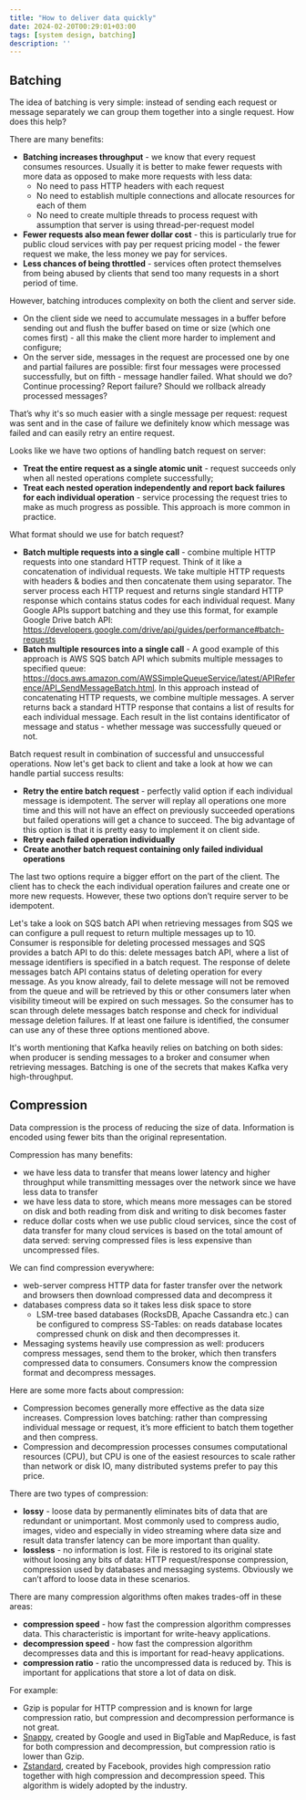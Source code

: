 ```yaml
---
title: "How to deliver data quickly"
date: 2024-02-20T00:29:01+03:00
tags: [system design, batching]
description: ''
---
```


## Batching

The idea of batching is very simple: instead of sending each request or message separately we can group them together into a single request. How does this help?

There are many benefits:
* **Batching increases throughput**  - we know that every request consumes resources. Usually it is better to make fewer requests with more data as opposed to make more requests with less data: 
  * No need to pass HTTP headers with each request
  * No need to establish multiple connections and allocate resources for each of them
  * No need to create multiple threads to process request with assumption that server is using thread-per-request model
* **Fewer requests also mean fewer dollar cost** - this is particularly true for public cloud services with pay per request pricing model - the fewer request we make, the less money we pay for services.
* **Less chances of being throttled** - services often protect themselves from being abused by clients that send too many requests in a short period of time.

However, batching introduces complexity on both the client and server side. 
* On the client side we need to accumulate messages in a buffer before sending out and flush the buffer based on time or size (which one comes first) - all this make the client more harder to implement and configure;
* On the server side, messages in the request are processed one by one and partial failures are possible: first four messages were processed successfully, but on fifth - message handler failed. What should we do? Continue processing? Report failure? Should we rollback already processed messages?

That’s why it's so much easier with a single message per request: request was sent and in the case of failure we definitely know which message was failed and can easily retry an entire request.  

Looks like we have two options of handling batch request on server:
* **Treat the entire request as a single atomic unit** - request succeeds only when all nested operations complete successfully;
* **Treat each nested operation independently and report back failures for each individual operation** - service processing the request tries to make as much progress as possible. This approach is more common in practice.

What format should we use for batch request?
* **Batch multiple requests into a single call** - combine multiple HTTP requests into one standard HTTP request. Think of it like a concatenation of individual requests. We take multiple HTTP requests with headers & bodies and then concatenate them using separator. The server process each HTTP request and returns single standard HTTP response which contains status codes for each individual request. Many Google APIs support batching and they use this format, for example Google Drive batch API: https://developers.google.com/drive/api/guides/performance#batch-requests 
* **Batch multiple resources into a single call** -  A good example of this approach is AWS SQS batch API which submits multiple messages to specified queue: https://docs.aws.amazon.com/AWSSimpleQueueService/latest/APIReference/API_SendMessageBatch.html. In this approach instead of concatenating HTTP requests, we combine multiple messages. A server returns back a standard HTTP response that contains a list of results for each individual message. Each result in the list contains identificator of message and status - whether message was successfully queued or not.

Batch request result in combination of successful and unsuccessful operations. Now let's get back to client and take a look at how we can handle partial success results:
* **Retry the entire batch request** - perfectly valid option if each individual message is idempotent. The server will replay all operations one more time and this will not have an effect on previously succeeded operations but failed operations will get a chance to succeed. The big advantage of this option is that it is pretty easy to implement it on client side.
* **Retry each failed operation individually**
* **Create another batch request containing only failed individual operations**

The last two options require a bigger effort on the part of the client. The client has to check the each individual operation failures and create one or more new requests. However, these two options don’t require server to be idempotent.

Let's take a look on SQS batch API when retrieving messages from SQS we can configure a pull request to return multiple messages up to 10. Consumer is responsible for deleting processed messages and SQS provides a batch API to do this: delete messages batch API, where a list of message identifiers is specified in a batch request. The response of delete messages batch API contains status of deleting operation for every message. As you know already, fail to delete message will not be removed from the queue and will be retrieved by this or other consumers later when visibility timeout will be expired on such messages. So the consumer has to scan through delete messages batch response and check for individual message deletion failures. If at least one failure is identified, the consumer can use any of these three options mentioned above.

It's worth mentioning that Kafka heavily relies on batching on both sides: when producer is sending messages to a broker and consumer when retrieving messages. Batching is one of the secrets that makes Kafka very high-throughput.

## Compression
Data compression is the process of reducing the size of data. Information is encoded using fewer bits than the original representation. 

Compression has many benefits:
* we have less data to transfer that means lower latency and higher throughput while transmitting messages over the network since we have less data to transfer
* we have less data to store, which means more messages can be stored on disk and both reading from disk and writing to disk becomes faster
* reduce dollar costs when we use public cloud services, since the cost of data transfer for many cloud services is based on the total amount of data served: serving compressed files is less expensive than uncompressed files.

We can find compression everywhere:
* web-server compress HTTP data for faster transfer over the network and browsers then download compressed data and decompress it
* databases compress data so it takes less disk space to store
  * LSM-tree based databases (RocksDB, Apache Cassandra etc.) can be configured to compress SS-Tables: on reads database locates compressed chunk on disk and then decompresses it.
* Messaging systems heavily use compression as well: producers compress messages, send them to the broker, which then transfers compressed data to consumers. Consumers know the compression format and decompress messages. 

Here are some more facts about compression:
* Compression becomes generally more effective as the data size increases. Compression loves batching: rather than compressing individual message or request, it’s more efficient to batch them together and then compress.
* Compression and decompression processes consumes computational resources (CPU), but CPU is one of the easiest resources to scale rather than network or disk IO, many distributed systems prefer to pay this price.

There are two types of compression: 
* **lossy** - loose data by permanently eliminates bits of data that are redundant  or unimportant. Most commonly used to compress audio, images, video and especially in video streaming where data size and result data transfer latency can be more important than quality.
* **lossless** - no information is lost. File is restored to its original state without loosing any bits of data: HTTP request/response compression, compression used by databases and messaging systems. Obviously we can’t afford to loose data in these scenarios. 

There are many compression algorithms often makes trades-off in these areas:
* **compression speed** - how fast the compression algorithm compresses data. This characteristic is important for write-heavy applications. 
* **decompression speed** - how fast the compression algorithm decompresses data and this is important for read-heavy applications. 
* **compression ratio** - ratio the uncompressed data is reduced by. This is important for applications that store a lot of data on disk. 

For example:
* Gzip is popular for HTTP compression and is known for large compression ratio, but compression and decompression performance is not great.
* [Snappy](https://github.com/google/snappy), created by Google and used in BigTable and MapReduce, is fast for both compression and decompression, but compression ratio is lower than Gzip.
* [Zstandard](https://facebook.github.io/zstd/), created by Facebook, provides high compression ratio together with high compression and decompression speed. This algorithm is widely adopted by the industry.
